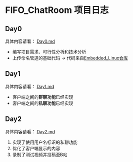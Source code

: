 # FIFO_ChatRoom 项目日志

## Day0

具体内容请看： [Day0.md](/Data/Log/Day0.md)

* 编写项目需求、可行性分析和技术分析
* 上传命名管道的基础代码 -> 代码来自[Embedded_Linux仓库](https://github.com/ZHJ0125/Embedded_Linux/tree/master/Homework/lesson11)

## Day1

具体内容请看： [Day1.md](/Data/Log/Day1.md)

* 客户端之间的**群聊功能**已经实现
* 客户端之间的**私聊功能**已经实现

## Day2

具体内容请看： [Day2.md](/Data/Log/Day2.md)

1. 实现了使用用户名标识的私聊功能
2. 优化了客户端显示的内容
3. 录制了测试视频并投稿至B站
